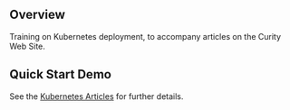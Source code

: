 ## Overview

Training on Kubernetes deployment, to accompany articles on the Curity Web Site.

## Quick Start Demo
See the [Kubernetes Articles](https://bitbucket.org/curity/curity-website/pull-requests/1672/wip-kubernetes-article-do-not-merge) for further details.